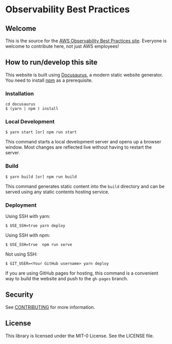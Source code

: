 # Observability Best Practices

## Welcome

This is the source for the [AWS Observability Best Practices site](https://aws-observability.github.io/observability-best-practices/). Everyone is welcome to contribute here, not just AWS employees!

## How to run/develop this site

This website is built using [Docusaurus](https://docusaurus.io/), a modern static website generator.
You need to install [npm](https://docs.npmjs.com/downloading-and-installing-node-js-and-npm) as a prerequisite.

### Installation

```
cd docusaurus
$ (yarn | npm ) install
```

### Local Development

```
$ yarn start [or] npm run start
```

This command starts a local development server and opens up a browser window. Most changes are reflected live without having to restart the server.

### Build

```
$ yarn build [or] npm run build
```

This command generates static content into the `build` directory and can be served using any static contents hosting service.

### Deployment

Using SSH with yarn:
```
$ USE_SSH=true yarn deploy 
```

Using SSH with npm:
```
$ USE_SSH=true  npm run serve
```

Not using SSH:

```
$ GIT_USER=<Your GitHub username> yarn deploy
```

If you are using GitHub pages for hosting, this command is a convenient way to build the website and push to the `gh-pages` branch.



## Security

See [CONTRIBUTING](../CONTRIBUTING.md#security-issue-notifications) for more information.

## License

This library is licensed under the MIT-0 License. See the LICENSE file.
